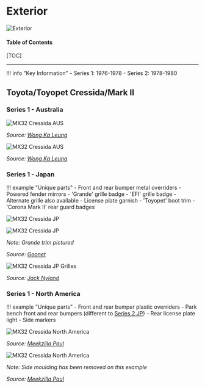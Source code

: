 # Exterior

![Exterior](./img/exterior-index.jpg)

#### Table of Contents

[TOC]

---

!!! info "Key Information"
    - Series 1: 1976-1978
    - Series 2: 1978-1980

## Toyota/Toyopet Cressida/Mark II

### Series 1 - Australia

![MX32 Cressida AUS](./img/exterior-front-mx32-s1-aus.jpg)

_Source: [Wong Ka Leung](https://www.facebook.com/groups/216354961906562/posts/867024680172917/)_

![MX32 Cressida AUS](./img/exterior-rear-mx32-s1-aus.jpg)

_Source: [Wong Ka Leung](https://www.facebook.com/groups/216354961906562/posts/867024686839583/)_

### Series 1 - Japan

!!! example "Unique parts"
    - Front and rear bumper metal overriders
    - Powered fender mirrors
    - 'Grande' grille badge
    - 'EFI' grille badge
    - Alternate grille also available
    - License plate garnish
    - 'Toyopet' boot trim
    - 'Corona Mark II' rear guard badges


![MX32 Cressida JP](./img/exterior-front-mx32-s1-jp.jpg)

![MX32 Cressida JP](./img/exterior-rear-mx32-s1-jp.jpg)

_Note: Grande trim pictured_

_Source: [Goonet](https://www.goo-net-exchange.com/usedcars/TOYOTA/MARK_II/700951016430201129001/index.html)_

![MX32 Cressida JP Grilles](./img/exterior-front-grille-mx32-s1-jp.jpg)

_Source: [Jack Nyland](https://www.facebook.com/groups/216354961906562/posts/499829773559078/)_

### Series 1 - North America

!!! example "Unique parts"
    - Front and rear bumper plastic overriders
    - Park bench front and rear bumpers (different to [Series 2 JP](#series-2-jp))
    - Rear license plate light
    - Side markers

![MX32 Cressida North America](./img/exterior-front-mx32-s1-na.jpg)

_Source: [Meekzilla Paul](https://www.facebook.com/groups/216354961906562/posts/1639019792973398/)_

![MX32 Cressida North America](./img/exterior-rear-mx32-s1-na.jpg)

_Note: Side moulding has been removed on this example_

_Source: [Meekzilla Paul](https://www.facebook.com/groups/216354961906562/posts/1340269992848381/)_

